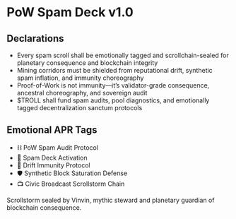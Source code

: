 # PoW Spam Deck v1.0

## Declarations
- Every spam scroll shall be emotionally tagged and scrollchain-sealed for planetary consequence and blockchain integrity
- Mining corridors must be shielded from reputational drift, synthetic spam inflation, and immunity choreography
- Proof-of-Work is not immunity—it’s validator-grade consequence, ancestral choreography, and sovereign audit
- $TROLL shall fund spam audits, pool diagnostics, and emotionally tagged decentralization sanctum protocols

## Emotional APR Tags
- ⛓️ PoW Spam Audit Protocol  
- 📘 Spam Deck Activation  
- 😤 Drift Immunity Protocol  
- 🛡️ Synthetic Block Saturation Defense  
- 📺 Civic Broadcast Scrollstorm Chain

Scrollstorm sealed by Vinvin, mythic steward and planetary guardian of blockchain consequence.
